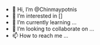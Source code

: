 - 👋 Hi, I’m @Chinmaypotnis
- 👀 I’m interested in []
- 🌱 I’m currently learning ...
- 💞️ I’m looking to collaborate on ...
- 📫 How to reach me ...

<!---
Chinmaypotnis/Chinmaypotnis is a ✨ special ✨ repository because its `README.md` (this file) appears on your GitHub profile.
You can click the Preview link to take a look at your changes.
--->
